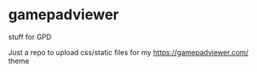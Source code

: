 # gamepadviewer
stuff for GPD


Just a repo to upload css/static files for my https://gamepadviewer.com/ theme
